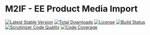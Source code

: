 # M2IF - EE Product Media Import

[![Latest Stable Version](https://img.shields.io/packagist/v/techdivision/import-product-media-ee.svg?style=flat-square)](https://packagist.org/packages/techdivision/import-product-media-ee) 
 [![Total Downloads](https://img.shields.io/packagist/dt/techdivision/import-product-media-ee.svg?style=flat-square)](https://packagist.org/packages/techdivision/import-product-media-ee)
 [![License](https://img.shields.io/packagist/l/techdivision/import-product-media-ee.svg?style=flat-square)](https://packagist.org/packages/techdivision/import-product-media-ee)
 [![Build Status](https://img.shields.io/travis/techdivision/import-product-media-ee/master.svg?style=flat-square)](http://travis-ci.org/techdivision/import-product-media-ee)
 [![Scrutinizer Code Quality](https://img.shields.io/scrutinizer/g/techdivision/import-product-media-ee/master.svg?style=flat-square)](https://scrutinizer-ci.com/g/techdivision/import-product-media-ee/?branch=master) [![Code Coverage](https://img.shields.io/scrutinizer/coverage/g/techdivision/import-product-media-ee/master.svg?style=flat-square)](https://scrutinizer-ci.com/g/techdivision/import-product-media-ee/?branch=master)
